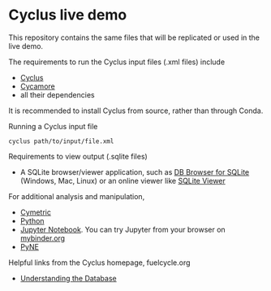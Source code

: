 # Cyclus live demo

This repository contains the same files that will be replicated or used in the live demo. 

The requirements to run the Cyclus input files (.xml files) include 
- [Cyclus](https://github.com/cyclus/cyclus)
- [Cycamore](https://github.com/cyclus/cycamore)
- all their dependencies

It is recommended to install Cyclus from source, rather than through Conda.

Running a Cyclus input file

`cyclus path/to/input/file.xml`

Requirements to view output (.sqlite files)
- A SQLite browser/viewer application, such as [DB Browser for SQLite](https://sqlitebrowser.org/) (Windows, Mac, Linux) or an online viewer like [SQLite Viewer](https://inloop.github.io/sqlite-viewer/)

For additional analysis and manipulation,
- [Cymetric](https://github.com/cyclus/cymetric)
- [Python](https://www.python.org/)
- [Jupyter Notebook](https://jupyter.org/install). You can try Jupyter from your browser on [mybinder.org](https://jupyter.org/try)
- [PyNE](http://pyne.io/index.html)


Helpful links from the Cyclus homepage, fuelcycle.org
- [Understanding the Database](http://fuelcycle.org/user/dbdoc.html#explicit-inv-compact-table)